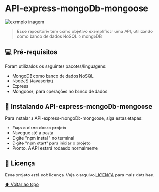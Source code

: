 # API-express-mongoDb-mongoose

<img src="exemplo-image.png" alt="exemplo imagem">

> Esse repositório tem como objetivo exemplificar uma API, utilizando como banco de dados NoSQL o mongoDB

## 💻 Pré-requisitos

Foram utilizados os seguintes pacotes/linguagens:
* MongoDB como banco de dados NoSQL
* NodeJS (Javascript)
* Express
* Mongoose, para operações no banco de dados

## 🚀 Instalando API-express-mongoDb-mongoose

Para instalar a API-express-mongoDb-mongoose, siga estas etapas:
* Faça o clone desse projeto
* Navegue até a pasta
* Digite "npm install" no terminal
* Digite "npm start" para iniciar o projeto
* Pronto. A API estará rodando normalmente

## 📝 Licença

Esse projeto está sob licença. Veja o arquivo [LICENÇA](LICENSE.md) para mais detalhes.

[⬆ Voltar ao topo](#API-express-mongoDb-mongoose)<br>
